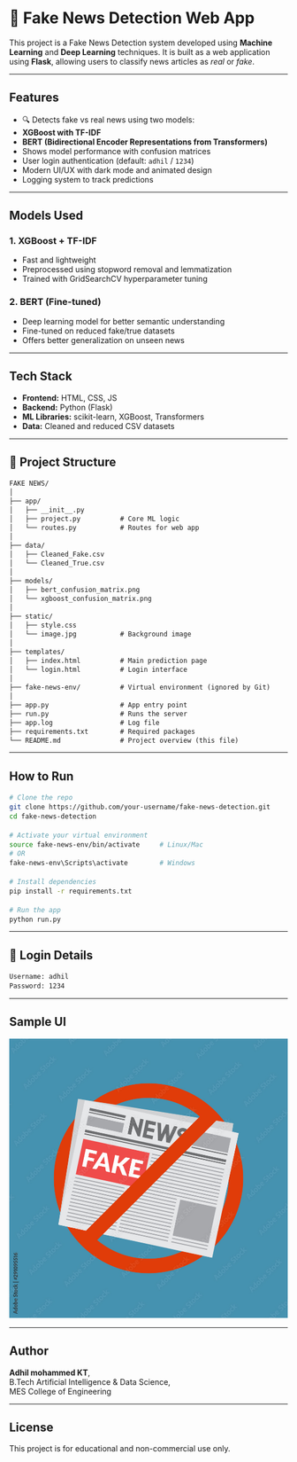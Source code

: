 # 📰 Fake News Detection Web App

This project is a Fake News Detection system developed using **Machine Learning** and **Deep Learning** techniques. It is built as a web application using **Flask**, allowing users to classify news articles as *real* or *fake*.

---

## Features

- 🔍 Detects fake vs real news using two models:
-  **XGBoost with TF-IDF**
-  **BERT (Bidirectional Encoder Representations from Transformers)**
-  Shows model performance with confusion matrices
-  User login authentication (default: `adhil` / `1234`)
-  Modern UI/UX with dark mode and animated design
- Logging system to track predictions

---

## Models Used

### 1. **XGBoost + TF-IDF**
- Fast and lightweight
- Preprocessed using stopword removal and lemmatization
- Trained with GridSearchCV hyperparameter tuning

### 2. **BERT (Fine-tuned)**
- Deep learning model for better semantic understanding
- Fine-tuned on reduced fake/true datasets
- Offers better generalization on unseen news

---

## Tech Stack

- **Frontend:** HTML, CSS, JS
- **Backend:** Python (Flask)
- **ML Libraries:** scikit-learn, XGBoost, Transformers
- **Data:** Cleaned and reduced CSV datasets

---

## 📂 Project Structure

```
FAKE NEWS/
│
├── app/
│   ├── __init__.py
│   ├── project.py          # Core ML logic
│   └── routes.py           # Routes for web app
│
├── data/
│   ├── Cleaned_Fake.csv
│   └── Cleaned_True.csv
│
├── models/
│   ├── bert_confusion_matrix.png
│   └── xgboost_confusion_matrix.png
│
├── static/
│   ├── style.css
│   └── image.jpg           # Background image
│
├── templates/
│   ├── index.html          # Main prediction page
│   └── login.html          # Login interface
│
├── fake-news-env/          # Virtual environment (ignored by Git)
│
├── app.py                  # App entry point
├── run.py                  # Runs the server
├── app.log                 # Log file
├── requirements.txt        # Required packages
└── README.md               # Project overview (this file)
```

---

## How to Run

```bash
# Clone the repo
git clone https://github.com/your-username/fake-news-detection.git
cd fake-news-detection

# Activate your virtual environment
source fake-news-env/bin/activate     # Linux/Mac
# OR
fake-news-env\Scripts\activate        # Windows

# Install dependencies
pip install -r requirements.txt

# Run the app
python run.py
```

---

## 🔐 Login Details

```bash
Username: adhil
Password: 1234
```

---

## Sample UI

![screenshot](static/image.jpg)

---

## Author

**Adhil mohammed KT**,  
B.Tech Artificial Intelligence & Data Science,  
MES College of Engineering

---

## License

This project is for educational and non-commercial use only.
